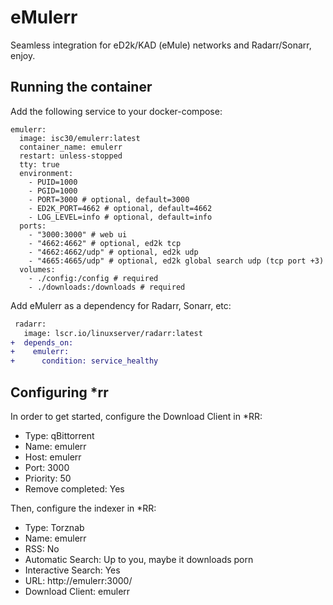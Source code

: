 # eMulerr

Seamless integration for eD2k/KAD (eMule) networks and Radarr/Sonarr, enjoy.

## Running the container

Add the following service to your docker-compose:

```
emulerr:
  image: isc30/emulerr:latest
  container_name: emulerr
  restart: unless-stopped
  tty: true
  environment:
    - PUID=1000
    - PGID=1000
    - PORT=3000 # optional, default=3000
    - ED2K_PORT=4662 # optional, default=4662
    - LOG_LEVEL=info # optional, default=info
  ports:
    - "3000:3000" # web ui
    - "4662:4662" # optional, ed2k tcp
    - "4662:4662/udp" # optional, ed2k udp
    - "4665:4665/udp" # optional, ed2k global search udp (tcp port +3)
  volumes:
    - ./config:/config # required
    - ./downloads:/downloads # required
```

Add eMulerr as a dependency for Radarr, Sonarr, etc:

```diff
 radarr:
   image: lscr.io/linuxserver/radarr:latest
+  depends_on:
+    emulerr:
+      condition: service_healthy
```

## Configuring *rr

In order to get started, configure the Download Client in *RR:

- Type: qBittorrent
- Name: emulerr
- Host: emulerr
- Port: 3000
- Priority: 50
- Remove completed: Yes

Then, configure the indexer in *RR:

- Type: Torznab
- Name: emulerr
- RSS: No
- Automatic Search: Up to you, maybe it downloads porn
- Interactive Search: Yes
- URL: http://emulerr:3000/
- Download Client: emulerr
